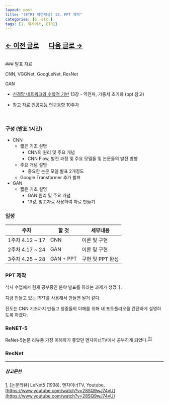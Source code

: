 ```yaml
---
layout: post
title: "(ETRI 학연학생) 12. PPT 제작"
categories: [6. etc.]
tags: [1. 회사에서, ETRI]
---
```


## [←  이전 글로](https://maizer2.github.io/회사에서/2022/04/12/(ETRI-학연학생)-11.-방향설정.html) 　 [다음 글로 →](https://maizer2.github.io/회사에서/2022/04/00/(ETRI-학연학생)-13.-시험기간.html)

<br/>
### 발표 자료

CNN, VGGNet, GoogLeNet, ResNet

GAN
* [신경망 네트워크와 수학적 기반](http://www.kmooc.kr/courses/course-v1:CAUk+CAU_A01+2021_2/course/) 13강 - 역전파, 가중치 초기화 (ppt 참고)

* 참고 자료
    [인공지능 연구동향](http://www.kmooc.kr/courses/course-v1:CAUk+CAU_A04+2021_2/about) 10주차

<br/>

### 구성 (발표 1시간)

* CNN
    * 짧은 기초 설명
        * CNN의 원리 및 주요 개념
        * CNN Flow, 발전 과정 및 주요 모델들 및 논문들의 발전 방향
    * 주요 개념 설명
        * 중요한 논문 모델 발표 2개정도
    * Google Transformer 추가 발표
* GAN
    * 짧은 기초 설명
        * GAN 원리 및 주요 개념
        * 13강, 참고자료 사용하여 자료 만들기

### 일정

|주차|할 것|세부내용|
|---|---|---|
|1주차 4.12 ~ 17|CNN|이론 및 구현|
|2주차 4.17 ~ 24|GAN|이론 및 구현|
|3주차 4.25 ~ 28|GAN + PPT|구현 및 PPT 완성|

### PPT 제작

석사 수업에서 현재 공부중인 분야 발표를 하라는 과제가 생겼다.

지금 만들고 있는 PPT를 사용해서 만들면 될거 같다.

진도는 CNN 기초까지 만들고 청중들의 이해를 위해 내 포토폴리오를 간단하게 설명하도록 하겠다.

### ReNET-5

ReNet-5논문 리뷰중 가장 이해하기 좋았던 엔자이너TV에서 공부하게 되었다.<sup><a href="#footnote_1_1" name="footnote_1_2">[1]</a></sup>

### ResNet
---

##### 참고문헌

<a href="#footnote_1_2" name="footnote_1_1">1.</a> [논문리뷰] LeNet5 (1998), 엔자이너TV, Youtube, [https://www.youtube.com/watch?v=28SQ9wJ74vU](https://www.youtube.com/watch?v=28SQ9wJ74vU)